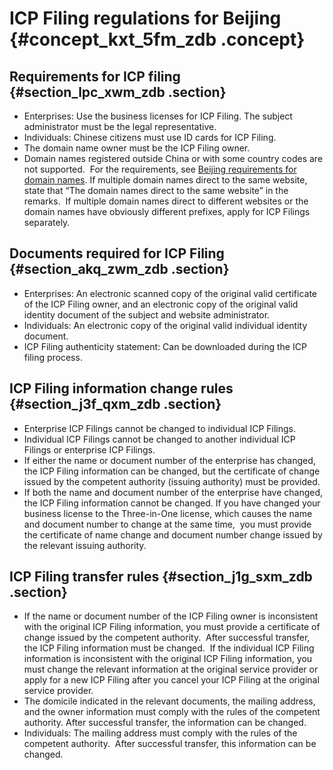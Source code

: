 # ICP Filing regulations for Beijing {#concept_kxt_5fm_zdb .concept}

## Requirements for ICP filing {#section_lpc_xwm_zdb .section}

-   Enterprises: Use the business licenses for ICP Filing. The subject administrator must be the legal representative.
-   Individuals: Chinese citizens must use ID cards for ICP Filing.
-   The domain name owner must be the ICP Filing owner.
-   Domain names registered outside China or with some country codes are not supported.  For the requirements, see [Beijing requirements for domain names](https://help.aliyun.com/knowledge_detail/36905.html). If multiple domain names direct to the same website, state that “The domain names direct to the same website” in the remarks.  If multiple domain names direct to different websites or the domain names have obviously different prefixes, apply for ICP Filings separately.

## Documents required for ICP Filing {#section_akq_zwm_zdb .section}

-   Enterprises: An electronic scanned copy of the original valid certificate of the ICP Filing owner, and an electronic copy of the original valid identity document of the subject and website administrator.
-   Individuals: An electronic copy of the original valid individual identity document.
-   ICP Filing authenticity statement: Can be downloaded during the ICP filing process.

## ICP Filing information change rules {#section_j3f_qxm_zdb .section}

-   Enterprise ICP Filings cannot be changed to individual ICP Filings.
-   Individual ICP Filings cannot be changed to another individual ICP Filings or enterprise ICP Filings.
-   If either the name or document number of the enterprise has changed, the ICP Filing information can be changed, but the certificate of change issued by the competent authority \(issuing authority\) must be provided.
-   If both the name and document number of the enterprise have changed, the ICP Filing information cannot be changed. If you have changed your business license to the Three-in-One license, which causes the name and document number to change at the same time,  you must provide the certificate of name change and document number change issued by the relevant issuing authority.

## ICP Filing transfer rules {#section_j1g_sxm_zdb .section}

-   If the name or document number of the ICP Filing owner is inconsistent with the original ICP Filing information, you must provide a certificate of change issued by the competent authority.  After successful transfer, the ICP Filing information must be changed.  If the individual ICP Filing information is inconsistent with the original ICP Filing information, you must change the relevant information at the original service provider or apply for a new ICP Filing after you cancel your ICP Filing at the original service provider.
-   The domicile indicated in the relevant documents, the mailing address, and the owner information must comply with the rules of the competent authority. After successful transfer, the information can be changed.
-   Individuals: The mailing address must comply with the rules of the competent authority.  After successful transfer, this information can be changed.

